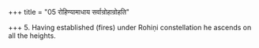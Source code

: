 +++
title = "05 रोहिण्यामाधाय सर्वान्रोहान्रोहति"

+++
5. Having established (fires) under Rohiṇi constellation he ascends on all the heights. 
